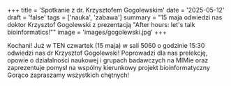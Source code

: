 +++
title = 'Spotkanie z dr. Krzysztofem Gogolewskim'
date = '2025-05-12'
draft = 'false'
tags = ['nauka', 'zabawa']
summary = "15 maja odwiedzi nas doktor Krzysztof Gogolewski z prezentacją \"After hours: let's talk bioinformatics!\""
image = 'images/gogolewski.jpg'
+++

<!-- Tutaj START - cała treść posta -->

Kochani! Już w TEN czwartek (15 maja) w sali 5060 o godzinie 15:30 odwiedzi nas dr Krzysztof Gogolewski!
Poprowadzi dla nas prelekcję, opowie o działalności naukowej i grupach badawczych na MIMie oraz zaprezentuje pomysł na wspólny kierunkowy projekt bioinformatyczny
Gorąco zapraszamy wszystkich chętnych!

